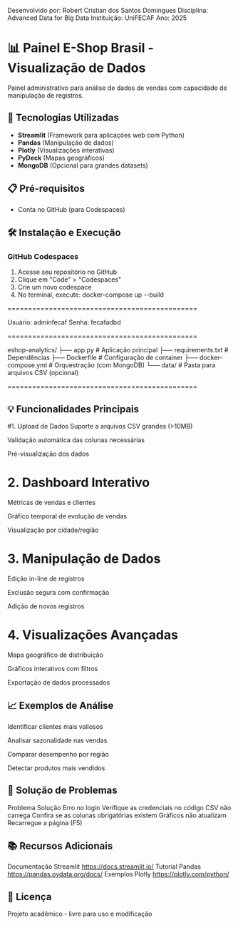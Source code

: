 Desenvolvido por: Robert Cristian dos Santos Domingues
Disciplina: Advanced Data for Big Data
Instituição: UniFECAF
Ano: 2025

# 📊 Painel E-Shop Brasil - Visualização de Dados

Painel administrativo para análise de dados de vendas com capacidade de manipulação de registros.

## 🚀 Tecnologias Utilizadas
- **Streamlit** (Framework para aplicações web com Python)
- **Pandas** (Manipulação de dados)
- **Plotly** (Visualizações interativas)
- **PyDeck** (Mapas geográficos)
- **MongoDB** (Opcional para grandes datasets)

## 📋 Pré-requisitos
- Conta no GitHub (para Codespaces)

## 🛠️ Instalação e Execução

### GitHub Codespaces
1. Acesse seu repositório no GitHub
2. Clique em "Code" > "Codespaces"
3. Crie um novo codespace
4. No terminal, execute:
docker-compose up --build

==============================================

Usuário: adminfecaf
Senha: fecafadbd

==============================================

eshop-analytics/
├── app.py               # Aplicação principal
├── requirements.txt     # Dependências
├── Dockerfile           # Configuração de container
├── docker-compose.yml   # Orquestração (com MongoDB)
└── data/                # Pasta para arquivos CSV (opcional)

==============================================

## 💡 Funcionalidades Principais
#1. Upload de Dados
Suporte a arquivos CSV grandes (>10MB)

Validação automática das colunas necessárias

Pré-visualização dos dados

# 2. Dashboard Interativo
Métricas de vendas e clientes

Gráfico temporal de evolução de vendas

Visualização por cidade/região

# 3. Manipulação de Dados
Edição in-line de registros

Exclusão segura com confirmação

Adição de novos registros

# 4. Visualizações Avançadas
Mapa geográfico de distribuição

Gráficos interativos com filtros

Exportação de dados processados

## 📈 Exemplos de Análise
Identificar clientes mais valiosos

Analisar sazonalidade nas vendas

Comparar desempenho por região

Detectar produtos mais vendidos

## 🐛 Solução de Problemas
Problema	Solução
Erro no login	Verifique as credenciais no código
CSV não carrega	Confira se as colunas obrigatórias existem
Gráficos não atualizam	Recarregue a página (F5)
## 📚 Recursos Adicionais

Documentação Streamlit
https://docs.streamlit.io/
Tutorial Pandas
https://pandas.pydata.org/docs/
Exemplos Plotly
https://plotly.com/python/

## 📝 Licença
Projeto acadêmico - livre para uso e modificação

